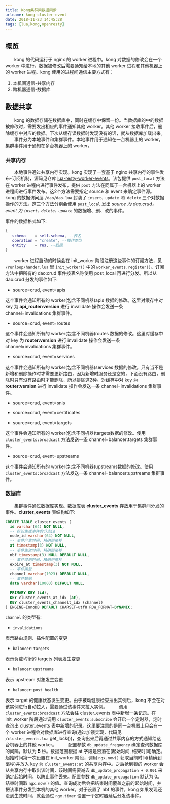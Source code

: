 ```yaml
---
title: Kong集群间数据同步
urlname: kong-cluster-event
date: 2018-11-23 14:45:28
tags: [lua,kong,openresty]
---
```


## 概览

  kong 的代码运行于 nginx 的 worker 进程中。kong 对数据的修改会在一个 worker 中进行，数据被修改后需要通知给本地的其他 worker 进程和其他机器上的 worker 进程。kong 使用的进程间通信主要方式有：
1. 本机间通信-共享内存
2. 跨机器通信-数据库

<!-- more -->

## 数据共享

  kong 的数据存储在数据库中，同时在缓存中保留一份。当数据库的中的数据被修改时，需要发出相应的事件通知其他 worker。其他 worker 接收事件后，删除缓存中对应的数据。下次从缓存读数据时发现没有的话，就从数据库加载出来。
  事件分为本地事件和集群事件。本地事件用于通知在一台机器上的 worker，集群事件用于通知在多台机器上的 worker。

### 共享内存

  本地事件通过共享内存实现。kong 实现了一套基于 nginx 共享内存的事件发布-订阅机制，源码见仓库 [lua-resty-worker-events](https://github.com/Kong/lua-resty-worker-events)。该包提供 `post_local` 方法在 worker 进程内进行事件发布，提供 `post` 方法在同属于一台机器上的 worker 进程间进行事件发布。这2个方法需要指定 source 和 event 来确定事件源。
  kong 的数据访问层 `/dao/dao.lua` 封装了 `insert、update 和 delete` 三个对数据操作的方法。这三个方法分别会使用 `post_local` 发出 *source 为 dao:crud，event 为 `insert、delete、update`* 的数据增、删、改的事件。

事件的数据格式如下:

```lua
{
   schema    = self.schema, --表名
   operation = "create", --操作类型
   entity    = res, --数据
}
```

  worker 进程启动的时候会在 init_worker 阶段注册这些事件的订阅方法，见 `/runloop/hander.lua` 里 `init_worker()` 中的 `worker_events.register()`。订阅方法中把所有的 dao:crud 事件按表名称使用 post_local 再进行分发。所以从 dao:crud 分发的事件如下:

- source=crud, event=apis

这个事件会通知所有的 worker(包含不同机器)apis 数据的修改。这里对缓存中对 key 为 **api_router:version** 进行 invalidate 操作会发送一条 channel=invalidations 集群事件。

- source=crud, event=routes

这个事件会通知所有的 worker(包含不同机器)routes 数据的修改。这里对缓存中对 key 为 **router:version** 进行 invalidate 操作会发送一条 channel=invalidations 集群事件。

- source=crud, event=services

这个事件会通知所有的 worker(包含不同机器)services 数据的修改。只有当不是新增和删除操作时才需要更新路由，因为新增时服务还是空的，下面没有路由，删除时只有没有路由时才能删除，所以排除这2种。对缓存中对 key 为 **router:version** 进行 invalidate 操作会发送一条 channel=invalidations 集群事件。

- source=crud, event=snis

- source=crud, event=certificates

- source=crud, event=targets

这个事件会通知所有的 worker(包含不同机器)targets数据的修改。使用 `cluster_events:broadcast` 方法发送一条 channel=balancer:targets 集群事件。

- source=crud, event=upstreams

这个事件会通知所有的 worker(包含不同机器)upstreams数据的修改。使用 `cluster_events:broadcast` 方法发送一条 channel=balancer:upstreams 集群事件。

### 数据库

  集群事件通过数据库实现。数据库表 **cluster_events** 存放用于集群间分发的事件。**cluster_events** 表结构如下:

```sql
CREATE TABLE cluster_events (
  id varchar(64) NOT NULL,
  -- 标识生成事件的节点id
  node_id varchar(64) NOT NULL,
  -- 事件产生时间，精确到毫秒
  at timestamp(3) NOT NULL,
  -- 事件生效时间，精确到毫秒
  nbf timestamp(3) NULL DEFAULT NULL,
  -- 事件过期时间，精确到毫秒
  expire_at timestamp(3) NOT NULL,
  -- 事件类型
  channel varchar(1023) DEFAULT NULL,
  -- 事件数据
  data varchar(10000) DEFAULT NULL,
  
  PRIMARY KEY (id),
  KEY cluster_events_at_idx (at),
  KEY cluster_events_channelt_idx (channel)
) ENGINE=InnoDB DEFAULT CHARSET=utf8 ROW_FORMAT=DYNAMIC;
```

`channel` 的类型有:

- `invalidations`

表示路由规则、插件配置的变更

- `balancer:targets`

表示负载均衡的 targets 列表发生变更

- `balancer:upstreams`

表示 upstream 对象发生变更

- `balancer:post_health`

表示 target 的健康状态发生变更。由于被动健康检查拉出实例后，kong 不会在对该实例进行自动拉入，需要通过该事件来拉入实例。
  
调用 `cluster_events:broadcast` 方法会往 cluster_events 表中新增一条记录。在 init_worker 阶段通过调用 `cluster_events:subscribe` 会开启一个定时器，定时查询出 cluster_events 表中新增的记录。这里要注意的是同一台机器上只会有一个 worker 进程会对数据库进行查询(通过加锁实现，代码见 `/cluster_events.lua` get_lock())，查询出来后再通过共享内存的方式通知给这台机器上的其他 worker。
  
配置参数 `db_update_frequency` 确定查询数据库的间隔，默认为 **5** 秒。数据范围根据 at 字段是否落在(起始时间, 结束时间]确定。起始时间第一次设置在 init_worker 阶段，调用 `ngx.now()` 获取当前时间(精确到毫秒)并放入 key 为 `cluster_events:at` 的共享内存中。之后抢到锁的 worker 会从共享内存中取出该时间，该时间需要减去 `db_update_propagation + 0.001` 来确定起始时间，以防止事件丢失。配置参数 `db_update_propagation` 默认为 0。结束时间取 `ngx.now()` 的值。查询成功后会把结束时间覆盖之前的起始时间，并把该事件分发到本机的其他 worker。对于设置了 nbf 的事件，kong 如果发现还没到生效时间，就会通过 `ngx.timer` 设置一个定时器延后分发该事件。
